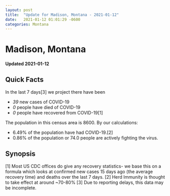 ```yaml
---
layout: post
title:  "Update for Madison, Montana - 2021-01-12"
date:   2021-01-12 01:01:29 -0600
categories: Montana
---
```


# Madison, Montana
#### Updated 2021-01-12

## Quick Facts

In the last 7 days[3] we project there have been
- *39* new cases of COVID-19
- *0* people have died of COVID-19
- *0* people have recovered from COVID-19[1]

The population in this census area is 8600. By our calculations:
- 6.49% of the population have had COVID-19.[2]
- 0.86% of the population or 74.0 people are actively fighting the virus.

## Synopsis




[1] Most US CDC offices do give any recovery statistics- we base this on a formula which looks at confirmed new cases
15 days ago (the average recovery time) and deaths over the last 7 days.
[2] Herd Immunity is thought to take effect at around ~70-80%
[3] Due to reporting delays, this data may be incomplete. 
    